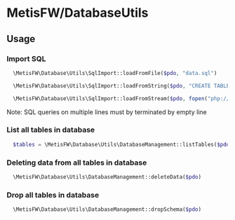 # MetisFW/DatabaseUtils

## Usage

### Import SQL
```php
  \MetisFW\Database\Utils\SqlImport::loadFromFile($pdo, "data.sql")
```

```php
  \MetisFW\Database\Utils\SqlImport::loadFromString($pdo, "CREATE TABLE ...")
```

```php
  \MetisFW\Database\Utils\SqlImport::loadFromStream($pdo, fopen("php://stdin", "r")))
```

Note: SQL queries on multiple lines must by terminated by empty line

### List all tables in database

```php
  $tables = \MetisFW\Database\Utils\DatabaseManagement::listTables($pdo)
```

### Deleting data from all tables in database

```php
  \MetisFW\Database\Utils\DatabaseManagement::deleteData($pdo)
```

### Drop all tables in database

```php
  \MetisFW\Database\Utils\DatabaseManagement::dropSchema($pdo)
```